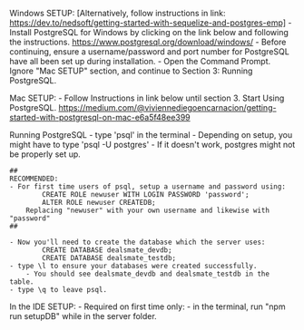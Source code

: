 Windows SETUP:
    [Alternatively, follow instructions in link: https://dev.to/nedsoft/getting-started-with-sequelize-and-postgres-emp]
    - Install PostgreSQL for Windows by clicking on the link below and following the instructions.
      https://www.postgresql.org/download/windows/
    - Before continuing, ensure a username/password and port number for PostgreSQL have all been set up during installation.
    - Open the Command Prompt. Ignore "Mac SETUP" section, and continue to Section 3: Running PostgreSQL.

Mac SETUP:
    - Follow Instructions in link below until section 3. Start Using PostgreSQL.
    https://medium.com/@viviennediegoencarnacion/getting-started-with-postgresql-on-mac-e6a5f48ee399

Running PostgreSQL
    - type 'psql' in the terminal
        - Depending on setup, you might have to type 'psql -U postgres'
        - If it doesn't work, postgres might not be properly set up.
    
    ##
    RECOMMENDED: 
    - For first time users of psql, setup a username and password using:
            CREATE ROLE newuser WITH LOGIN PASSWORD 'password';
            ALTER ROLE newuser CREATEDB;
        Replacing "newuser" with your own username and likewise with "password"
    ##

    - Now you'll need to create the database which the server uses:
            CREATE DATABASE dealsmate_devdb;
            CREATE DATABASE dealsmate_testdb;
    - type \l to ensure your databases were created successfully.
        - You should see dealsmate_devdb and dealsmate_testdb in the table.
    - type \q to leave psql.

In the IDE SETUP:
    - Required on first time only:
        - in the terminal, run "npm run setupDB" while in the server folder.
